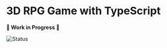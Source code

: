 # 3D RPG Game with TypeScript

**🚧 Work in Progress 🚧**

![Status](https://img.shields.io/badge/status-work_in_progress-yellow)
